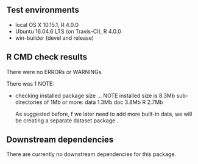 ## Test environments
* local OS X 10.15.1, R 4.0.0
* Ubuntu 16.04.6 LTS (on Travis-CI), R 4.0.0
* win-builder (devel and release)

## R CMD check results
There were no ERRORs or WARNINGs. 

There was 1 NOTE:
* checking installed package size ... NOTE
  installed size is  8.3Mb
  sub-directories of 1Mb or more:
    data   1.3Mb
    doc    3.8Mb
    R      2.7Mb

  As suggested before, f we later need to add more built-in data, we will be creating a separate dataset package .

## Downstream dependencies
  There are currently no downstream dependencies for this package.
